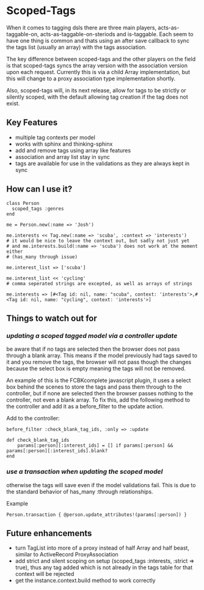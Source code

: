 Scoped-Tags
===========

When it comes to tagging dsls there are three main players, acts-as-taggable-on, acts-as-taggable-on-steriods and is-taggable.
Each seem to have one thing is common and thats using an after save callback to sync the tags list (usually an array) with
the tags association. 

The key difference between scoped-tags and the other players on the field is that scoped-tags syncs 
the array version with the association version upon each request. Currently this is via a child Array implementation, but 
this will change to a proxy association type implementation shortly.

Also, scoped-tags will, in its next release, allow for tags to be strictly or silently scoped, with the default allowing
tag creation if the tag does not exist.


Key Features
------------

- multiple tag contexts per model
- works with sphinx and thinking-sphinx
- add and remove tags using array like features
- association and array list stay in sync
- tags are available for use in the validations as they are always kept in sync



How can I use it?
-----------------

    class Person
      scoped_tags :genres
    end

    me = Person.new(:name => 'Josh')

    me.interests << Tag.new(:name => 'scuba', :context => 'interests') 
    # it would be nice to leave the context out, but sadly not just yet
    # and me.interests.build(:name => 'scuba') does not work at the moment either 
    # (has_many through issue)

    me.interest_list => ['scuba']

    me.interest_list << 'cycling'
    # comma seperated strings are excepted, as well as arrays of strings

    me.interests => [#<Tag id: nil, name: "scuba", context: 'interests'>,#<Tag id: nil, name: "cycling", context: 'interests'>]
    


Things to watch out for
-----------------------

### _updating a scoped tagged model via a controller update_

be aware that if no tags are selected then the browser
does not pass through a blank array. This means if the model previously had tags saved to it and you remove the tags, the browser
will not pass though the changes because the select box is empty meaning the tags will not be removed. 

An example of
this is the  FCBKcomplete javascript plugin, it uses a select box behind the scenes to store the tags and pass
them through to the controller, but if none are selected then the browser passes nothing to the controller, 
not even a blank array. To fix this, add the following method to the controller and add it as a before\_filter to the update
action.  

Add to the controller:
    
    before_filter :check_blank_tag_ids, :only => :update
    
    def check_blank_tag_ids
        params[:person][:interest_ids] = [] if params[:person] && params[:person][:interest_ids].blank?
    end


### _use a transaction when updating the scoped model_

otherwise the tags will save even if the model validations fail.
This is due to the standard behavior of has\_many :through relationships.
    
Example

    Person.transaction { @person.update_attributes!(params[:person]) }




Future enhancements
-------------------

- turn TagList into more of a proxy instead of half Array and half beast, similar to ActiveRecord ProxyAssociation
- add strict and silent scoping on setup (scoped_tags :interests, :strict => true), thus any tag added which is not already in the tags table for that context will be rejected
- get the instance.context.build method to work correctly
